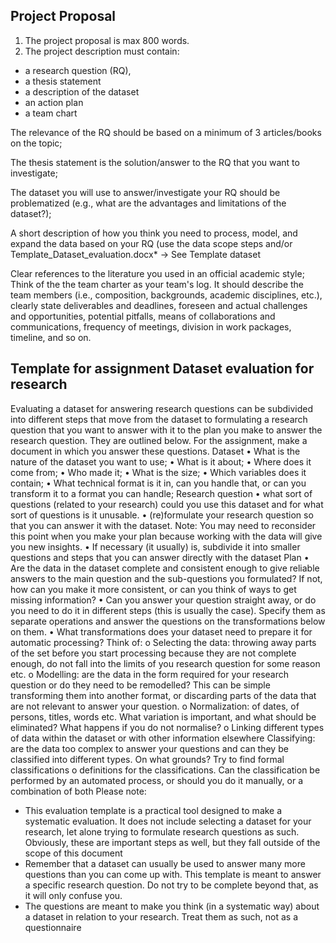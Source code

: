 ## Project Proposal 

1) The project proposal is max 800 words. 
2) The project description must contain: 
  - a research question (RQ), 
  - a thesis statement
  - a description of the dataset
  - an action plan
  - a team chart

The relevance of the RQ should be based on a minimum of 3 articles/books on the topic;

The thesis statement is the solution/answer to the RQ that you want to investigate;

The dataset you will use to answer/investigate your RQ should be problematized (e.g., what are the advantages and limitations of the dataset?);

A short description of how you think you need to process, model, and expand the data based on your RQ (use the data scope steps and/or Template_Dataset_evaluation.docx* -> See Template dataset

Clear references to the literature you used in an official academic style;
Think of the the team charter as your team's log. It should describe the team members (i.e., composition, backgrounds, academic disciplines, etc.), clearly state deliverables and deadlines, foreseen and actual challenges and opportunities, potential pitfalls, means of collaborations and communications, frequency of meetings, division in work packages, timeline, and so on. 


## Template for assignment Dataset evaluation for research
Evaluating a dataset for answering research questions can be subdivided into different steps
that move from the dataset to formulating a research question that you want to answer with it
to the plan you make to answer the research question. They are outlined below. For the
assignment, make a document in which you answer these questions.
Dataset
• What is the nature of the dataset you want to use;
• What is it about;
• Where does it come from;
• Who made it;
• What is the size;
• Which variables does it contain;
• What technical format is it in, can you handle that, or can you transform it to a format
you can handle;
Research question
• what sort of questions (related to your research) could you use this dataset and for
what sort of questions is it unusable.
• (re)formulate your research question so that you can answer it with the dataset. Note:
You may need to reconsider this point when you make your plan because working with the data will
give you new insights.
• If necessary (it usually) is, subdivide it into smaller questions and steps that you can
answer directly with the dataset
Plan
• Are the data in the dataset complete and consistent enough to give reliable answers to
the main question and the sub-questions you formulated? If not, how can you make it
more consistent, or can you think of ways to get missing information?
• Can you answer your question straight away, or do you need to do it in different steps
(this is usually the case). Specify them as separate operations and answer the questions
on the transformations below on them.
• What transformations does your dataset need to prepare it for automatic processing?
Think of:
o Selecting the data: throwing away parts of the set before you start processing
because they are not complete enough, do not fall into the limits of you
research question for some reason etc.
o Modelling: are the data in the form required for your research question or do
they need to be remodelled? This can be simple transforming them into
another format, or discarding parts of the data that are not relevant to answer
your question.
o Normalization: of dates, of persons, titles, words etc. What variation is
important, and what should be eliminated? What happens if you do not
normalise?
o Linking different types of data within the dataset or with other information
elsewhere
Classifying: are the data too complex to answer your questions and can they be
classified into different types. On what grounds? Try to find formal
classifications
o definitions for the classifications. Can the classification be performed by an
automated process, or should you do it manually, or a combination of both
Please note:
- This evaluation template is a practical tool designed to make a systematic evaluation. It does not include
selecting a dataset for your research, let alone trying to formulate research questions as such. Obviously, these
are important steps as well, but they fall outside of the scope of this document
- Remember that a dataset can usually be used to answer many more questions than you can come up with. This
template is meant to answer a specific research question. Do not try to be complete beyond that, as it will only
confuse you.
- The questions are meant to make you think (in a systematic way) about a dataset in relation to your research.
Treat them as such, not as a questionnaire
